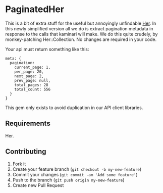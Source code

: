 # PaginatedHer

This is a bit of extra stuff for the useful but annoyingly unfindable [Her](https://github.com/remiprev/her).
In this newly simplified version all we do is extract pagination metadata in response to the calls that kaminari will make.
We do this quite crudely, by monkey-patching Her::Collection. No changes are required in your code. 

Your api must return something like this:

    meta: {
      pagination:
        current_page: 1,
        per_page: 20,
        next_page: 2,
        prev_page: null,
        total_pages: 28
        total_count: 556
      }
    }

This gem only exists to avoid duplication in our API client libraries.

## Requirements

Her.

## Contributing

1. Fork it
2. Create your feature branch (`git checkout -b my-new-feature`)
3. Commit your changes (`git commit -am 'Add some feature'`)
4. Push to the branch (`git push origin my-new-feature`)
5. Create new Pull Request
